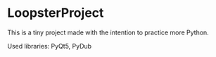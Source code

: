 # LoopsterProject
This is a tiny project made with the intention to practice more Python.

Used libraries: PyQt5, PyDub
